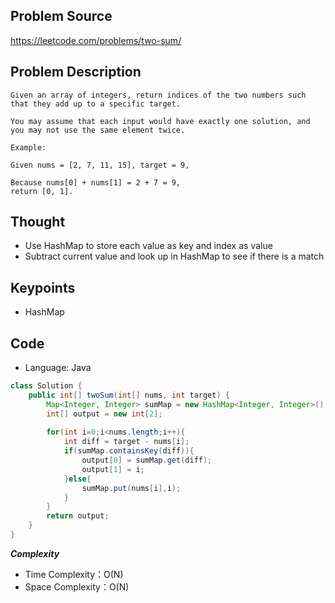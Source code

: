 ## Problem Source
https://leetcode.com/problems/two-sum/

## Problem Description
```
Given an array of integers, return indices of the two numbers such that they add up to a specific target.

You may assume that each input would have exactly one solution, and you may not use the same element twice.

Example:

Given nums = [2, 7, 11, 15], target = 9,

Because nums[0] + nums[1] = 2 + 7 = 9,
return [0, 1].
```

## Thought
- Use HashMap to store each value as key and index as value
- Subtract current value and look up in HashMap to see if there is a match

## Keypoints
- HashMap


## Code
* Language: Java

```Java
class Solution {
    public int[] twoSum(int[] nums, int target) {
        Map<Integer, Integer> sumMap = new HashMap<Integer, Integer>();
        int[] output = new int[2];
        
        for(int i=0;i<nums.length;i++){
            int diff = target - nums[i];
            if(sumMap.containsKey(diff)){
                output[0] = sumMap.get(diff);
                output[1] = i;
            }else{
                sumMap.put(nums[i],i);
            }
        }
        return output;
    }
}
```

***Complexity***

- Time Complexity：O(N)
- Space Complexity：O(N)
